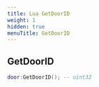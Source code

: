 ```yaml
---
title: Lua GetDoorID
weight: 1
hidden: true
menuTitle: GetDoorID
---
```

## GetDoorID
```lua
door:GetDoorID(); -- uint32
```